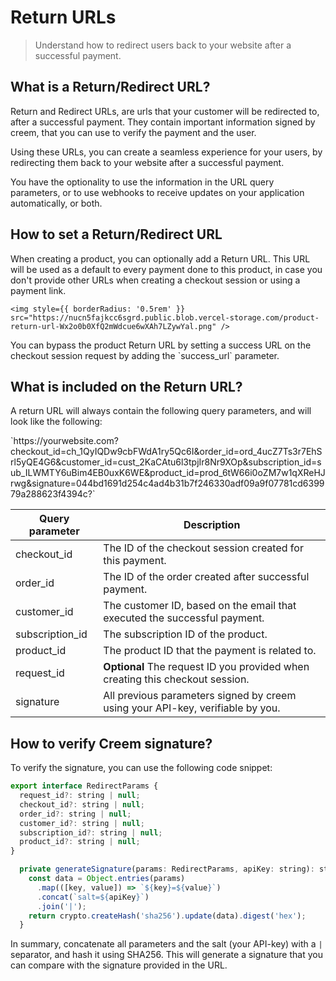 # Return URLs

> Understand how to redirect users back to your website after a successful payment.

## What is a Return/Redirect URL?

Return and Redirect URLs, are urls that your customer will be redirected to, after a successful payment.
They contain important information signed by creem, that you can use to verify the payment and the user.

Using these URLs, you can create a seamless experience for your users, by redirecting them back to your website after a successful payment.

<Tip>
  You have the optionality to use the information in the URL query parameters, or to use webhooks to receive updates on your application automatically, or both.
</Tip>

## How to set a Return/Redirect URL

<AccordionGroup>
  <Accordion icon="table-tree" title="Option 1: Set a success URL on the product creation.">
    When creating a product, you can optionally add a Return URL.
    This URL will be used as a default to every payment done to this product, in case you don't provide other URLs when creating a checkout session or using a payment link.

    <img style={{ borderRadius: '0.5rem' }} src="https://nucn5fajkcc6sgrd.public.blob.vercel-storage.com/product-return-url-Wx2o0b0XfQ2mWdcue6wXAh7LZywYal.png" />
  </Accordion>

  <Accordion icon="location-crosshairs" title="Option 2: Set a success URL when creating a checkout session">
    You can bypass the product Return URL by setting a success URL on the checkout session request by adding the `success_url` parameter.
  </Accordion>
</AccordionGroup>

## What is included on the Return URL?

A return URL will always contain the following query parameters, and will look like the following:

<Tip>
  `https://yourwebsite.com?checkout_id=ch_1QyIQDw9cbFWdA1ry5Qc6I&order_id=ord_4ucZ7Ts3r7EhSrl5yQE4G6&customer_id=cust_2KaCAtu6l3tpjIr8Nr9XOp&subscription_id=sub_ILWMTY6uBim4EB0uxK6WE&product_id=prod_6tW66i0oZM7w1qXReHJrwg&signature=044bd1691d254c4ad4b31b7f246330adf09a9f07781cd639979a288623f4394c?`
</Tip>

| Query parameter  | Description                                                                    |
| ---------------- | ------------------------------------------------------------------------------ |
| checkout\_id     | The ID of the checkout session created for this payment.                       |
| order\_id        | The ID of the order created after successful payment.                          |
| customer\_id     | The customer ID, based on the email that executed the successful payment.      |
| subscription\_id | The subscription ID of the product.                                            |
| product\_id      | The product ID that the payment is related to.                                 |
| request\_id      | **Optional** The request ID you provided when creating this checkout session.  |
| signature        | All previous parameters signed by creem using your API-key, verifiable by you. |

## How to verify Creem signature?

To verify the signature, you can use the following code snippet:

```javascript
export interface RedirectParams {
  request_id?: string | null;
  checkout_id?: string | null;
  order_id?: string | null;
  customer_id?: string | null;
  subscription_id?: string | null;
  product_id?: string | null;
}

  private generateSignature(params: RedirectParams, apiKey: string): string {
    const data = Object.entries(params)
      .map(([key, value]) => `${key}=${value}`)
      .concat(`salt=${apiKey}`)
      .join('|');
    return crypto.createHash('sha256').update(data).digest('hex');
  }
```

In summary, concatenate all parameters and the salt (your API-key) with a `|` separator, and hash it using SHA256. This will generate a signature that you can compare with the signature provided in the URL.

